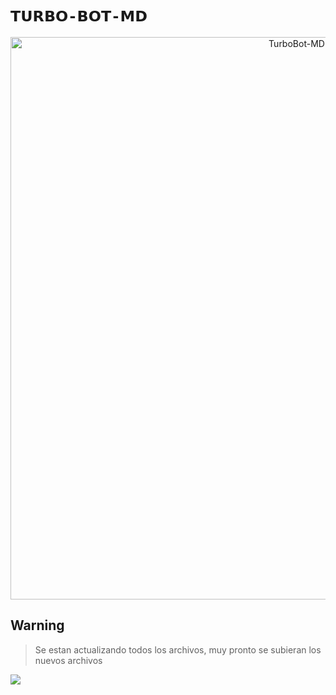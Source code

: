 # `𝗧𝗨𝗥𝗕𝗢-𝗕𝗢𝗧-𝗠𝗗` 
<p align="center">
<img src="https://i.ibb.co/WnxshKZ/turbo.jpg" alt="TurboBot-MD" width="900"/>
</p>



## **Warning**
> Se estan actualizando todos los archivos, muy pronto se subieran los nuevos archivos



<a href="https://instagram.com/Jxtxn17">
<img src="https://img.shields.io/badge/Instagram-E4405F?style=for-the-badge&logo=instagram&logoColor=white">
</a>
